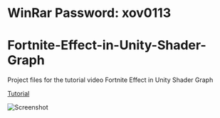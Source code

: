 # WinRar Password: xov0113

# Fortnite-Effect-in-Unity-Shader-Graph

Project files for the tutorial video Fortnite Effect in Unity Shader Graph

[Tutorial](https://youtu.be/oP7o-l9KG8I)

![Screenshot](http://anaseinea.github.io/Fortnite-Effect-in-Unity-Shader-Graph/Preview_image.jpg)